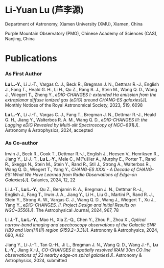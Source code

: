 
# Li-Yuan Lu (芦李源)

Department of Astronomy, Xiamen University (XMU), Xiamen, China

Purple Mountain Observatory (PMO), Chinese Academy of Sciences (CAS), Nanjing, China

# Publications

### As First Author

**Lu L.-Y.**, Li J.-T., Vargas C. J., Beck R., Bregman J. N., Dettmar R.-J., English J., Fang T., Heald G. H., Li H., Qu Z., Rang R. J., Stein M., Wang Q. D., Wang J., Wiegert T., Zheng Y., *eDIG-CHANGES I: extended Hα emission from the extraplanar diffuse ionized gas (eDIG) around CHANG-ES galaxies*[J]. Monthly Notices of the Royal Astronomical Society, 2023, 519, 6098

**Lu L.-Y.**, Li J.-T., Vargas C. J., Fang T., Bregman J. N., Dettmar R.-J., Heald G. H., Jiang Y., Walterbos R. A. M., Wang Q. D., *eDIG-CHANGES III: the Lagging eDIG Revealed by Multi-slit Spectroscopy of NGC~891*[J]. Astronomy \& Astrophysics, 2024, accepted

### As Co-author

Irwin J., Beck R., Cook T., Dettmar R.-J., English J., Heesen V., Henriksen R., Jiang Y., Li J.-T., **Lu L.-Y.**, Mele C., M{\"u}ller A., Murphy E., Porter T., Rand R., Skeggs N., Stein M., Stein Y., Rand R., Stil J., Strong A., Walterbos R., Wang Q. D., Wiegert T., Yang Y., *CHANG-ES XXXI - A Decade of CHANG-ES: What We Have Learned from Radio Observations of Edge-on Galaxies*[J]. Galaxies, 2024, 12, 22

Li J.-T., **Lu L.-Y.**, Qu Z., Benjamin R. A., Bregman J. N., Dettmar R.-J., English J., Fang T., Irwin J. A., Jiang Y., Li H., Liu G., Martini P., Rand R. J., Stein Y., Strong A. W., Vargas C. J., Wang Q. D., Wang J., Wiegert T., Xu J., Yang Y., *eDIG-CHANGES. II. Project Design and Initial Results on NGC~3556*[J]. The Astrophysical Journal, 2024, 967, 78

Li J.-T., **Lu L.-Y.**, Mao H., Xia Z.-Q., Chen Y., Zhou P., Zhou X., *Optical narrow-band imaging and spectroscopy observations of the Galactic SNR HB9 and \ion{H}{II} region G159.2+3.3*[J]. Astronomy \& Astrophysics, 2024, 690, A42

Jiang Y., Li J.-T., Tan Q.-H., Ji L., Bregman J. N., Wang Q. D., Wang J.-F., **Lu L.-Y.**, Jiang X.-J., *CO-CHANGES II: spatially resolved IRAM 30m CO line observations of 23 nearby edge-on spiral galaxies*[J]. Astronomy \& Astrophysics, 2024, submitted
